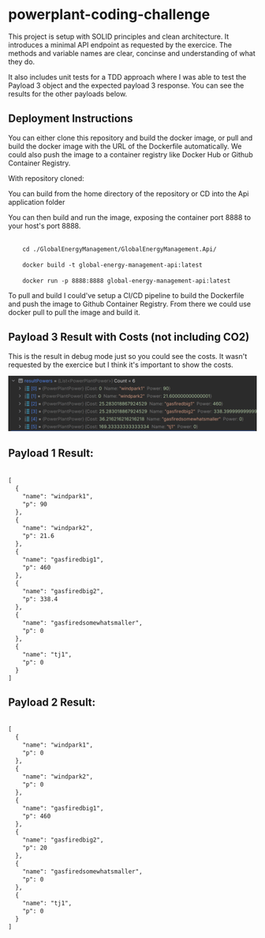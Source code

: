 # powerplant-coding-challenge

This project is setup with SOLID principles and clean architecture. It introduces a minimal API endpoint as requested by the exercice. The methods and variable names are clear, concinse and understanding of what they do.

It also includes unit tests for a TDD approach where I was able to test the Payload 3 object and the expected payload 3 response. You can see the results for the other payloads below.


## Deployment Instructions

You can either clone this repository and build the docker image, or pull and build the docker image with the URL of the Dockerfile automatically. We could also push the image to a container registry like Docker Hub or Github Container Registry.

With repository cloned:

You can build from the home directory of the repository or CD into the Api application folder

You can then build and run the image, exposing the container port 8888 to your host's port 8888.


```

	cd ./GlobalEnergyManagement/GlobalEnergyManagement.Api/
	
	docker build -t global-energy-management-api:latest
	
	docker run -p 8888:8888 global-energy-management-api:latest

```


To pull and build I could've setup a CI/CD pipeline to build the Dockerfile and push the image to Github Container Registry. From there we could use docker pull to pull the image and build it.

## Payload 3 Result with Costs (not including CO2)

This is the result in debug mode just so you could see the costs. It wasn't requested by the exercice but I think it's important to show the costs.


![Ordered results with cost for Payload 3](/docs/ordered-results-by-cost-in-unit-test.png)


## Payload 1 Result:

```

[
  {
    "name": "windpark1",
    "p": 90
  },
  {
    "name": "windpark2",
    "p": 21.6
  },
  {
    "name": "gasfiredbig1",
    "p": 460
  },
  {
    "name": "gasfiredbig2",
    "p": 338.4
  },
  {
    "name": "gasfiredsomewhatsmaller",
    "p": 0
  },
  {
    "name": "tj1",
    "p": 0
  }
]

```

## Payload 2 Result:

```

[
  {
    "name": "windpark1",
    "p": 0
  },
  {
    "name": "windpark2",
    "p": 0
  },
  {
    "name": "gasfiredbig1",
    "p": 460
  },
  {
    "name": "gasfiredbig2",
    "p": 20
  },
  {
    "name": "gasfiredsomewhatsmaller",
    "p": 0
  },
  {
    "name": "tj1",
    "p": 0
  }
]

```